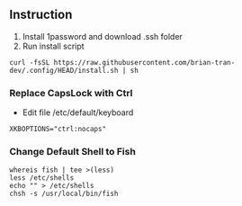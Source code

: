 ## Instruction

1. Install 1password and download .ssh folder
2. Run install script

```
curl -fsSL https://raw.githubusercontent.com/brian-tran-dev/.config/HEAD/install.sh | sh
```

### Replace CapsLock with Ctrl

- Edit file /etc/default/keyboard
```
XKBOPTIONS="ctrl:nocaps"
```

### Change Default Shell to Fish

```
whereis fish | tee >(less)
less /etc/shells
echo "" > /etc/shells
chsh -s /usr/local/bin/fish
```
